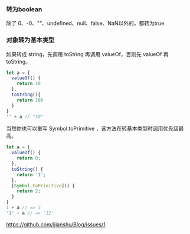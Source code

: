 ### 转为boolean
除了 0、-0、""、undefined、null、false、NaN以外的，都转为true  
### 对象转为基本类型
如果转成 string，先调用 toString 再调用 valueOf，否则先 valueOf 再 toString。      
```javascript
let a = {
  valueOf() {
    return 10
  },
  toString(){
    return 100
  }
}
'' + a // "10"
```
当然你也可以重写 Symbol.toPrimitive ，该方法在转基本类型时调用优先级最高。  
```javascript
let a = {
  valueOf() {
    return 0;
  },
  toString() {
    return '1';
  },
  [Symbol.toPrimitive]() {
    return 2;
  }
}
1 + a // => 3
'1' + a // => '12'
```

https://github.com/ljianshu/Blog/issues/1
